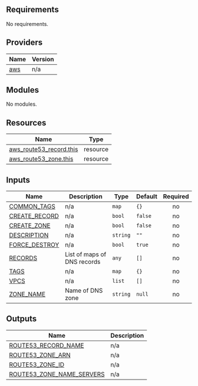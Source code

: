 <!-- BEGIN_TF_DOCS -->
## Requirements

No requirements.

## Providers

| Name | Version |
|------|---------|
| <a name="provider_aws"></a> [aws](#provider\_aws) | n/a |

## Modules

No modules.

## Resources

| Name | Type |
|------|------|
| [aws_route53_record.this](https://registry.terraform.io/providers/hashicorp/aws/latest/docs/resources/route53_record) | resource |
| [aws_route53_zone.this](https://registry.terraform.io/providers/hashicorp/aws/latest/docs/resources/route53_zone) | resource |

## Inputs

| Name | Description | Type | Default | Required |
|------|-------------|------|---------|:--------:|
| <a name="input_COMMON_TAGS"></a> [COMMON\_TAGS](#input\_COMMON\_TAGS) | n/a | `map` | `{}` | no |
| <a name="input_CREATE_RECORD"></a> [CREATE\_RECORD](#input\_CREATE\_RECORD) | n/a | `bool` | `false` | no |
| <a name="input_CREATE_ZONE"></a> [CREATE\_ZONE](#input\_CREATE\_ZONE) | n/a | `bool` | `false` | no |
| <a name="input_DESCRIPTION"></a> [DESCRIPTION](#input\_DESCRIPTION) | n/a | `string` | `""` | no |
| <a name="input_FORCE_DESTROY"></a> [FORCE\_DESTROY](#input\_FORCE\_DESTROY) | n/a | `bool` | `true` | no |
| <a name="input_RECORDS"></a> [RECORDS](#input\_RECORDS) | List of maps of DNS records | `any` | `[]` | no |
| <a name="input_TAGS"></a> [TAGS](#input\_TAGS) | n/a | `map` | `{}` | no |
| <a name="input_VPCS"></a> [VPCS](#input\_VPCS) | n/a | `list` | `[]` | no |
| <a name="input_ZONE_NAME"></a> [ZONE\_NAME](#input\_ZONE\_NAME) | Name of DNS zone | `string` | `null` | no |

## Outputs

| Name | Description |
|------|-------------|
| <a name="output_ROUTE53_RECORD_NAME"></a> [ROUTE53\_RECORD\_NAME](#output\_ROUTE53\_RECORD\_NAME) | n/a |
| <a name="output_ROUTE53_ZONE_ARN"></a> [ROUTE53\_ZONE\_ARN](#output\_ROUTE53\_ZONE\_ARN) | n/a |
| <a name="output_ROUTE53_ZONE_ID"></a> [ROUTE53\_ZONE\_ID](#output\_ROUTE53\_ZONE\_ID) | n/a |
| <a name="output_ROUTE53_ZONE_NAME_SERVERS"></a> [ROUTE53\_ZONE\_NAME\_SERVERS](#output\_ROUTE53\_ZONE\_NAME\_SERVERS) | n/a |
<!-- END_TF_DOCS -->